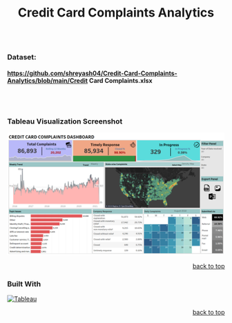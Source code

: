 <a name="readme-top"></a>

<h1 align="center">Credit Card Complaints Analytics</h1>

<br></br>
### Dataset: 
#### https://github.com/shreyash04/Credit-Card-Complaints-Analytics/blob/main/Credit Card Complaints.xlsx
<br></br>
### Tableau Visualization Screenshot
<img src="https://github.com/shreyash04/Credit-Card-Complaints-Analytics/blob/main/CC%20Complaints%20Dashboard.png">

<p align="right"><a href="#readme-top">back to top</a></p>

### Built With
[![Tableau][tableau-logo]][tableau-url]

[tableau-logo]: https://img.icons8.com/color/48/tableau-software.png
[tableau-url]: https://www.tableau.com

<p align="right"><a href="#readme-top">back to top</a></p>
